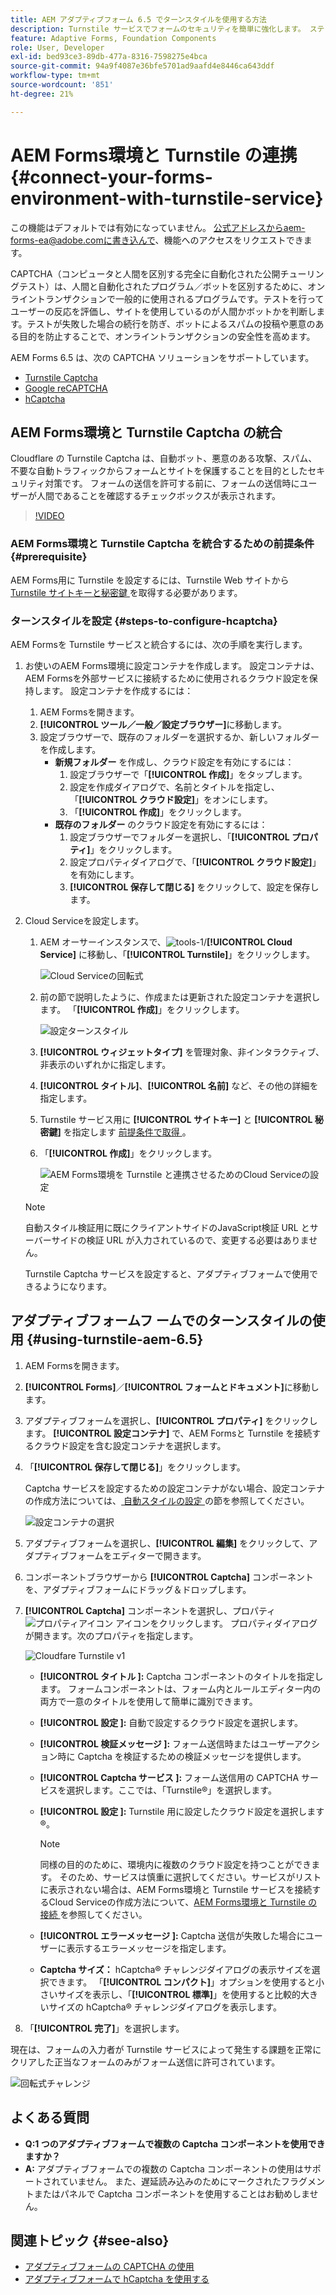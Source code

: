 ```yaml
---
title: AEM アダプティブフォーム 6.5 でターンスタイルを使用する方法
description: Turnstile サービスでフォームのセキュリティを簡単に強化します。 ステップバイステップガイドをご用意しております。
feature: Adaptive Forms, Foundation Components
role: User, Developer
exl-id: bed93ce3-89db-477a-8316-7598275e4bca
source-git-commit: 94a9f4087e36bfe5701ad9aafd4e8446ca643ddf
workflow-type: tm+mt
source-wordcount: '851'
ht-degree: 21%

---
```


# AEM Forms環境と Turnstile の連携 {#connect-your-forms-environment-with-turnstile-service}

<!--
<span class="preview">This feature is based on Feature Toggle id `FT_FORMS-12407`. To enable the feature, follow the steps given in the [Enable Feature Toggle](/help/forms/using/enable-feature-toggle.md) article. </span>
-->

<span class="preview"> この機能はデフォルトでは有効になっていません。 公式アドレスからaem-forms-ea@adobe.comに書き込んで、機能へのアクセスをリクエストできます。</span>

CAPTCHA（コンピュータと人間を区別する完全に自動化された公開チューリングテスト）は、人間と自動化されたプログラム／ボットを区別するために、オンライントランザクションで一般的に使用されるプログラムです。テストを行ってユーザーの反応を評価し、サイトを使用しているのが人間かボットかを判断します。テストが失敗した場合の続行を防ぎ、ボットによるスパムの投稿や悪意のある目的を防止することで、オンライントランザクションの安全性を高めます。

AEM Forms 6.5 は、次の CAPTCHA ソリューションをサポートしています。

* [Turnstile Captcha](/help/forms/using/integrate-adaptive-forms-turnstile.md)
* [Google reCAPTCHA](/help/forms/using/captcha-adaptive-forms.md)
* [hCaptcha](/help/forms/using/integrate-adaptive-forms-hcaptcha.md)


<!-- ![Turnstile](assets/Turnstile-challenge.png)-->

## AEM Forms環境と Turnstile Captcha の統合

Cloudflare の Turnstile Captcha は、自動ボット、悪意のある攻撃、スパム、不要な自動トラフィックからフォームとサイトを保護することを目的としたセキュリティ対策です。 フォームの送信を許可する前に、フォームの送信時にユーザーが人間であることを確認するチェックボックスが表示されます。

>[!VIDEO](https://video.tv.adobe.com/v/3440940/)

### AEM Forms環境と Turnstile Captcha を統合するための前提条件 {#prerequisite}

AEM Forms用に Turnstile を設定するには、Turnstile Web サイトから [Turnstile サイトキーと秘密鍵 ](https://developers.cloudflare.com/turnstile/get-started/) を取得する必要があります。

### ターンスタイルを設定 {#steps-to-configure-hcaptcha}

AEM Formsを Turnstile サービスと統合するには、次の手順を実行します。

1. お使いのAEM Forms環境に設定コンテナを作成します。 設定コンテナは、AEM Formsを外部サービスに接続するために使用されるクラウド設定を保持します。 設定コンテナを作成するには：
   1. AEM Formsを開きます。
   1. **[!UICONTROL ツール／一般／設定ブラウザー]**&#x200B;に移動します。
   1. 設定ブラウザーで、既存のフォルダーを選択するか、新しいフォルダーを作成します。
      * **新規フォルダー** を作成し、クラウド設定を有効にするには：
         1. 設定ブラウザーで「**[!UICONTROL 作成]**」をタップします。
         1. 設定を作成ダイアログで、名前とタイトルを指定し、「**[!UICONTROL クラウド設定]**」をオンにします。
         1. 「**[!UICONTROL 作成]**」をクリックします。
      * **既存のフォルダー** のクラウド設定を有効にするには：
         1. 設定ブラウザーでフォルダーを選択し、「**[!UICONTROL プロパティ]**」をクリックします。
         1. 設定プロパティダイアログで、「**[!UICONTROL クラウド設定]**」を有効にします。
         1. **[!UICONTROL 保存して閉じる]** をクリックして、設定を保存します。

1. Cloud Serviceを設定します。
   1. AEM オーサーインスタンスで、![tools-1](assets/tools-1.png)/**[!UICONTROL Cloud Service]** に移動し、「**[!UICONTROL Turnstile]**」をクリックします。

      ![Cloud Serviceの回転式 ](assets/turnstile-in-ui.png)
   1. 前の節で説明したように、作成または更新された設定コンテナを選択します。 「**[!UICONTROL 作成]**」をクリックします。

      ![ 設定ターンスタイル ](assets/config-hcaptcha.png)
   1. **[!UICONTROL ウィジェットタイプ]** を管理対象、非インタラクティブ、非表示のいずれかに指定します。
   1. **[!UICONTROL タイトル]**、**[!UICONTROL 名前]** など、その他の詳細を指定します。
   1. Turnstile サービス用に **[!UICONTROL サイトキー]** と **[!UICONTROL 秘密鍵]** を指定します [ 前提条件で取得 ](#prerequisite)。
   1. 「**[!UICONTROL 作成]**」をクリックします。

      ![AEM Forms環境を Turnstile と連携させるためのCloud Serviceの設定 ](assets/config-turntstile.png)

   >[!NOTE]
   > 自動スタイル検証用に既にクライアントサイドのJavaScript検証 URL とサーバーサイドの検証 URL が入力されているので、変更する必要はありません。

   Turnstile Captcha サービスを設定すると、アダプティブフォームで使用できるようになります。

## アダプティブフォームフ ームでのターンスタイルの使用 {#using-turnstile-aem-6.5}

1. AEM Formsを開きます。
1. **[!UICONTROL Forms]**／**[!UICONTROL フォームとドキュメント]**&#x200B;に移動します。
1. アダプティブフォームを選択し、**[!UICONTROL プロパティ]** をクリックします。 **[!UICONTROL 設定コンテナ]** で、AEM Formsと Turnstile を接続するクラウド設定を含む設定コンテナを選択します。
1. 「**[!UICONTROL 保存して閉じる]**」をクリックします。

   Captcha サービスを設定するための設定コンテナがない場合、設定コンテナの作成方法については、[ 自動スタイルの設定 ](#configure-turnstile-steps-to-configure-hcaptcha) の節を参照してください。

   ![設定コンテナの選択](assets/captcha-properties.png)

1. アダプティブフォームを選択し、**[!UICONTROL 編集]** をクリックして、アダプティブフォームをエディターで開きます。
1. コンポーネントブラウザーから **[!UICONTROL Captcha]** コンポーネントを、アダプティブフォームにドラッグ＆ドロップします。
1. **[!UICONTROL Captcha]** コンポーネントを選択し、プロパティ ![ プロパティアイコン ](assets/configure-icon.svg) アイコンをクリックします。 プロパティダイアログが開きます。次のプロパティを指定します。

   <!--![Turnstile v2](assets/turnstile-settings-v2.png)-->
   ![Cloudfare Turnstile v1](assets/turnstile-setting-v1.png)

   * **[!UICONTROL タイトル &#x200B;]:** Captcha コンポーネントのタイトルを指定します。 フォームコンポーネントは、フォーム内とルールエディター内の両方で一意のタイトルを使用して簡単に識別できます。
   * **[!UICONTROL 設定 &#x200B;]:** 自動で設定するクラウド設定を選択します。
   * **[!UICONTROL 検証メッセージ &#x200B;]:** フォーム送信時またはユーザーアクション時に Captcha を検証するための検証メッセージを提供します。
   * **[!UICONTROL Captcha サービス &#x200B;]:** フォーム送信用の CAPTCHA サービスを選択します。ここでは、「Turnstile®」を選択します。
   * **[!UICONTROL 設定 &#x200B;]:** Turnstile 用に設定したクラウド設定を選択します®。

     >[!NOTE]
     >同様の目的のために、環境内に複数のクラウド設定を持つことができます。 そのため、サービスは慎重に選択してください。サービスがリストに表示されない場合は、AEM Forms環境と Turnstile サービスを接続するCloud Serviceの作成方法について、[AEM Forms環境と Turnstile の接続 ](#connect-your-forms-environment-with-turnstile-service) を参照してください。

   * **[!UICONTROL エラーメッセージ &#x200B;]:** Captcha 送信が失敗した場合にユーザーに表示するエラーメッセージを指定します。
   * **Captcha サイズ：** hCaptcha® チャレンジダイアログの表示サイズを選択できます。 「**[!UICONTROL コンパクト]**」オプションを使用すると小さいサイズを表示し、「**[!UICONTROL 標準]**」を使用すると比較的大きいサイズの hCaptcha® チャレンジダイアログを表示します。

1. 「**[!UICONTROL 完了]**」を選択します。


現在は、フォームの入力者が Turnstile サービスによって発生する課題を正常にクリアした正当なフォームのみがフォーム送信に許可されています。

![ 回転式チャレンジ ](assets/turnstile-challenge.png)


## よくある質問

* **Q:1 つのアダプティブフォームで複数の Captcha コンポーネントを使用できますか？**
* **A:** アダプティブフォームでの複数の Captcha コンポーネントの使用はサポートされていません。 また、遅延読み込みのためにマークされたフラグメントまたはパネルで Captcha コンポーネントを使用することはお勧めしません。

## 関連トピック {#see-also}

* [アダプティブフォームの CAPTCHA の使用](/help/forms/using/captcha-adaptive-forms.md)
* [アダプティブフォームで hCaptcha を使用する](/help/forms/using/integrate-adaptive-forms-hcaptcha.md)
